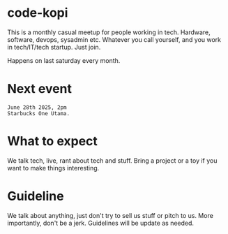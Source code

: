 # code-kopi

This is a monthly casual meetup for people working in tech. Hardware, software, devops, sysadmin etc. Whatever you call yourself, and you work in tech/IT/tech startup. Just join. 

Happens on last saturday every month. 

# Next event

```
June 28th 2025, 2pm
Starbucks One Utama.
```

# What to expect

We talk tech, live, rant about tech and stuff. Bring a project or a toy if you want to make things interesting. 

# Guideline

We talk about anything, just don't try to sell us stuff or pitch to us. 
More importantly, don't be a jerk. 
Guidelines will be update as needed. 
